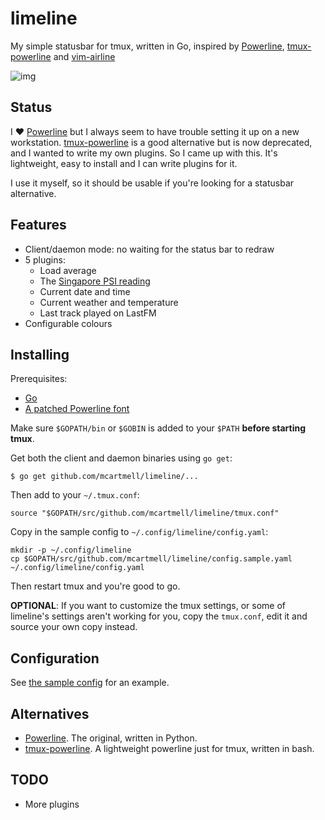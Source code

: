 # limeline

My simple statusbar for tmux, written in Go, inspired by [Powerline](https://github.com/powerline/powerline), [tmux-powerline](https://github.com/erikw/tmux-powerline) and [vim-airline](https://github.com/bling/vim-airline)

![img](https://github.com/mcartmell/limeline/wiki/screenshots/limeline2.png)

## Status

I :heart: [Powerline](https://github.com/powerline/powerline) but I always seem to have trouble setting it up on a new workstation. [tmux-powerline](https://github.com/erikw/tmux-powerline) is a good alternative but is now deprecated, and I wanted to write my own plugins. So I came up with this. It's lightweight, easy to install and I can write plugins for it.

I use it myself, so it should be usable if you're looking for a statusbar alternative.

## Features

* Client/daemon mode: no waiting for the status bar to redraw
* 5 plugins:
  * Load average
  * The [Singapore PSI reading](http://www.nea.gov.sg/anti-pollution-radiation-protection/air-pollution-control/psi/psi)
  * Current date and time
  * Current weather and temperature
  * Last track played on LastFM
* Configurable colours

## Installing

Prerequisites:

* [Go](http://golang.org)
* [A patched Powerline font](https://github.com/powerline/fonts)

Make sure `$GOPATH/bin` or `$GOBIN` is added to your `$PATH` **before starting tmux**.

Get both the client and daemon binaries using `go get`:

```
$ go get github.com/mcartmell/limeline/...
```

Then add to your `~/.tmux.conf`:

```
source "$GOPATH/src/github.com/mcartmell/limeline/tmux.conf"
```

Copy in the sample config to `~/.config/limeline/config.yaml`:

```
mkdir -p ~/.config/limeline
cp $GOPATH/src/github.com/mcartmell/limeline/config.sample.yaml ~/.config/limeline/config.yaml
```

Then restart tmux and you're good to go.

**OPTIONAL**: If you want to customize the tmux settings, or some of limeline's settings aren't working for you, copy the `tmux.conf`, edit it and source your own copy instead.

## Configuration

See [the sample config](https://github.com/mcartmell/limeline/blob/master/config.sample.yaml) for an example.

## Alternatives

* [Powerline](https://github.com/powerline/powerline). The original, written in Python.
* [tmux-powerline](https://github.com/erikw/tmux-powerline). A lightweight powerline just for tmux, written in bash.

## TODO

* More plugins
